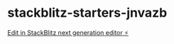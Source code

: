 # stackblitz-starters-jnvazb

[Edit in StackBlitz next generation editor ⚡️](https://stackblitz.com/~/github.com/akilah-littlejohn/stackblitz-starters-jnvazb)